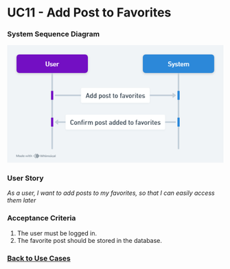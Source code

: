 # UC11 - Add Post to Favorites

### System Sequence Diagram

![UC11 SMD](01.Engineering/Add%20Post%20to%20Favorites.png)

### User Story

_As a user, I want to add posts to my favorites, so that I can easily access them later_

### Acceptance Criteria

1. The user must be logged in.
2. The favorite post should be stored in the database.

### [Back to Use Cases](../README.md)